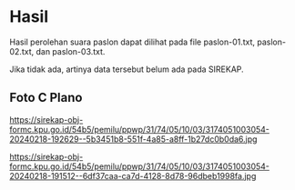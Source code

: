 # Hasil

Hasil perolehan suara paslon dapat dilihat pada file paslon-01.txt, paslon-02.txt, dan paslon-03.txt.

Jika tidak ada, artinya data tersebut belum ada pada SIREKAP.

## Foto C Plano

https://sirekap-obj-formc.kpu.go.id/54b5/pemilu/ppwp/31/74/05/10/03/3174051003054-20240218-192629--5b3451b8-551f-4a85-a8ff-1b27dc0b0da6.jpg

https://sirekap-obj-formc.kpu.go.id/54b5/pemilu/ppwp/31/74/05/10/03/3174051003054-20240218-191512--6df37caa-ca7d-4128-8d78-96dbeb1998fa.jpg

